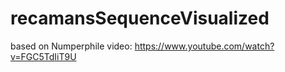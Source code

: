 # recamansSequenceVisualized
based on Numperphile video: https://www.youtube.com/watch?v=FGC5TdIiT9U
